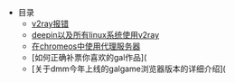 * 目录
  * [v2ray报错](desgin-pattern/v2ray时钟.md)
  * [deepin以及所有linux系统使用v2ray](desgin-pattern/qv2ray.md)
  * [在chromeos中使用代理服务器](desgin-pattern/kitsunebi.md)
  * [如何正确补票你喜欢的gal作品](
  * [关于dmm今年上线的galgame浏览器版本的详细介绍](
